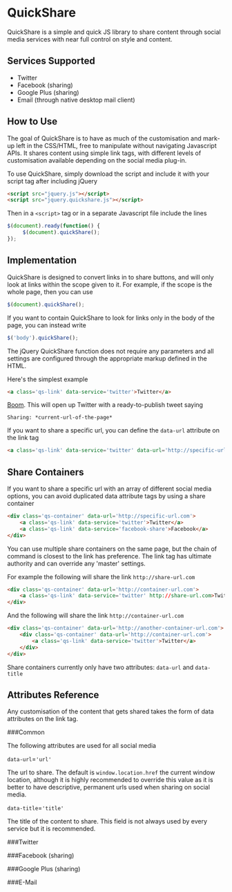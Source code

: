 QuickShare
==========

QuickShare is a simple and quick JS library to share content through social media services with near full control on style and content.

Services Supported
------------------

* Twitter
* Facebook (sharing)
* Google Plus (sharing)
* Email (through native desktop mail client)

How to Use
--------------

The goal of QuickShare is to have as much of the customisation and mark-up left in the CSS/HTML, free to manipulate without navigating Javascript APIs. It shares content using simple link tags, with different levels of customisation available depending on the social media plug-in.

To use QuickShare, simply download the script and include it with your script tag after including jQuery
```html
<script src="jquery.js"></script>
<script src="jquery.quickshare.js"></script>
```

Then in a `<script>` tag or in a separate Javascript file include the lines

```javascript
$(document).ready(function() {
	 $(document).quickShare();
});
```

Implementation
---------

QuickShare is designed to convert links in to share buttons, and will only look at links within the scope given to it. For example, if the scope is the whole page, then you can use

```javascript
$(document).quickShare();
```

If you want to contain QuickShare to look for links only in the body of the page, you can instead write

```javascript
$('body').quickShare();
```

The jQuery QuickShare function does not require any parameters and all settings are configured through the appropriate markup defined in the HTML.


Here's the simplest example

```html
<a class='qs-link' data-service='twitter'>Twitter</a>
```

[Boom](https://twitter.com/intent/tweet?url=https%3A//github.com/Upstatement/quickshare&text=Sharing%3A%20). This will open up Twitter with a ready-to-publish tweet saying

	Sharing: *current-url-of-the-page*

If you want to share a specific url, you can define the `data-url` attribute on the link tag

```html
<a class='qs-link' data-service='twitter' data-url='http://specific-url.com'>Twitter</a>
```

Share Containers
-----------------

If you want to share a specific url with an array of different social media options, you can avoid duplicated data attribute tags by using a share container

```html
<div class='qs-container' data-url='http://specific-url.com'>
	<a class='qs-link' data-service='twitter'>Twitter</a>
	<a class='qs-link' data-service='facebook-share'>Facebook</a>
</div>
```

You can use multiple share containers on the same page, but the chain of command is closest to the link has preference. The link tag has ultimate authority and can override any 'master' settings.

For example the following will share the link `http://share-url.com`

```html
<div class='qs-container' data-url='http://container-url.com'>
	<a class='qs-link' data-service='twitter' http://share-url.com>Twitter</a>
</div>
```

And the following will share the link `http://container-url.com`

```html
<div class='qs-container' data-url='http://another-container-url.com'>
	<div class='qs-container' data-url='http://container-url.com'>
		<a class='qs-link' data-service='twitter'>Twitter</a>
	</div>
</div>
```

Share containers currently only have two attributes: `data-url` and `data-title`

Attributes Reference
-------------------------------

Any customisation of the content that gets shared takes the form of data attributes on the link tag.

###Common

The following attributes are used for all social media

`data-url`=`'url'`

The url to share. The default is `window.location.href` the current window location, although it is highly recommended to override this value as it is better to have descriptive, permanent urls used when sharing on social media.

`data-title`=`'title'`

The title of the content to share. This field is not always used by every service but it is recommended.

###Twitter


###Facebook (sharing)

###Google Plus (sharing)

###E-Mail



